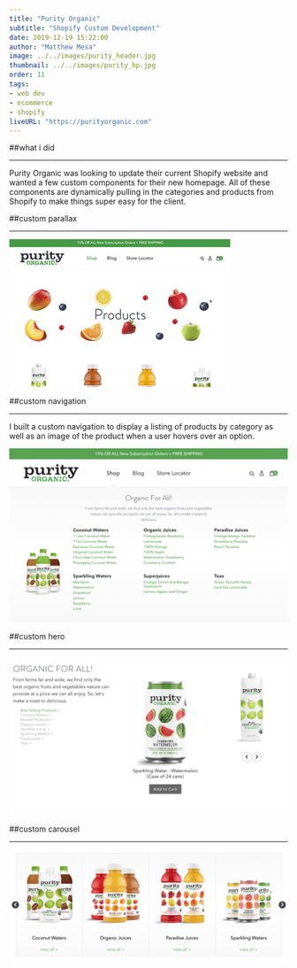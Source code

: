 ```yaml
---
title: "Purity Organic"
subtitle: "Shopify Custom Development"
date: 2019-12-19 15:22:00
author: "Matthew Mesa"
image: ../../images/purity_header.jpg
thumbnail: ../../images/purity_hp.jpg
order: 11
tags:
- web dev
- ecommerce
- shopify
liveURL: "https://purityorganic.com"
---
```


##what i did

***

Purity Organic was looking to update their current Shopify website and wanted a few custom components for their new homepage. All of these components are dynamically pulling in the categories and products from Shopify to make things super easy for the client.

##custom parallax

***

![Custom parallax effect](../../images/purity_parallax.gif "Custom parallax effect")

##custom navigation

***

I built a custom navigation to display a listing of products by category as well as an image of the product when a user hovers over an option.

![Custom Shopify navigation for Purity Organic](../../images/purity_navigation.png "Custom Shopify navigation for Purity Organic")

##custom hero

***

![Custom Shopify hero component](../../images/purity_hero.png "Custom Shopify hero component")

##custom carousel

***

![Custom Shopify carousel component](../../images/purity_carousel.png "Custom Shopify carousel component")